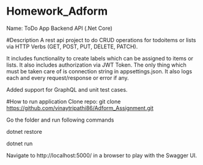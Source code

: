 # Homework_Adform
Name: ToDo App Backend API (.Net Core)

 

#Description
A rest api project to do CRUD operations for todoitems or lists via HTTP Verbs (GET, POST, PUT, DELETE, PATCH).

It includes functionality to create labels which can be assigned to items or lists. It also includes  authorization via JWT Token. The only thing which must be taken care of is connection string in appsettings.json.
It also logs each and every request/response or error if any.

Added support for GraphQL and unit test cases.

#How to run application
Clone repo: git clone https://github.com/vinaytripathi86/Adform_Assignment.git

Go the folder and run following commands

dotnet restore

dotnet run

Navigate to http://localhost:5000/ in a browser to play with the Swagger UI.
